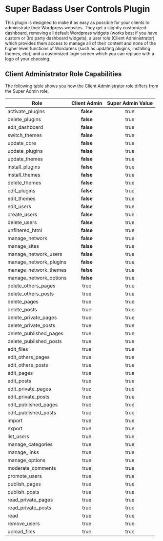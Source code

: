 # Super Badass User Controls Plugin

This plugin is designed to make it as easy as possible for your clients to administrate their Wordpress websites.  They get a slightly customized dashboard, removing all default Wordpress widgets (works best if you have custom or 3rd party dashboard widgets), a user role (Client Administrator) which provides them access to manage all of their content and none of the higher level functions of Wordpress (such as updating plugins, installing themes, etc), and a customized login screen which you can replace with a logo of your choosing.

## Client Administrator Role Capabilities

The following table shows you how the Client Administrator role differs from the Super Admin role.

|Role|Client Admin|Super Admin Value|
|----|:---:|:---------------:|
|activate_plugins|**false**|true|
|delete_plugins|**false**|true|
|edit_dashboard|**false**|true|
|switch_themes|**false**|true|
|update_core|**false**|true|
|update_plugins|**false**|true|
|update_themes|**false**|true|
|install_plugins|**false**|true|
|install_themes|**false**|true|
|delete_themes|**false**|true|
|edit_plugins|**false**|true|
|edit_themes|**false**|true|
|edit_users|**false**|true|
|create_users|**false**|true|
|delete_users|**false**|true|
|unfiltered_html|**false**|true|
|manage_network|**false**|true|
|manage_sites|**false**|true|
|manage_network_users|**false**|true|
|manage_network_plugins|**false**|true|
|manage_network_themes|**false**|true|
|manage_network_options|**false**|true|
|delete_others_pages|true|true|
|delete_others_posts|true|true|
|delete_pages|true|true|
|delete_posts|true|true|
|delete_private_pages|true|true|
|delete_private_posts|true|true|
|delete_published_pages|true|true|
|delete_published_posts|true|true|
|edit_files|true|true|
|edit_others_pages|true|true|
|edit_others_posts|true|true|
|edit_pages|true|true|
|edit_posts|true|true|
|edit_private_pages|true|true|
|edit_private_posts|true|true|
|edit_published_pages|true|true|
|edit_published_posts|true|true|
|import|true|true|
|export|true|true|
|list_users|true|true|
|manage_categories|true|true|
|manage_links|true|true|
|manage_options|true|true|
|moderate_comments|true|true|
|promote_users|true|true|
|publish_pages|true|true|
|publish_posts|true|true|
|read_private_pages|true|true|
|read_private_posts|true|true|
|read|true|true|
|remove_users|true|true|
|upload_files|true|true|